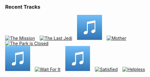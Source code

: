 ### Recent Tracks
[<img src='https://lastfm.freetls.fastly.net/i/u/300x300/af8dc9425f9e4077996eaea84cede896.png' width='16%' height='16%' alt='The Mission'>](https://www.last.fm/music/alexandre%2bdesplat/_/the%2bmission)&nbsp;&nbsp;&nbsp;&nbsp;[<img src='https://lastfm.freetls.fastly.net/i/u/300x300/bd0cfbae16bc951457828a020d972829.png' width='16%' height='16%' alt='The Last Jedi'>](https://www.last.fm/music/john%2bwilliams/_/the%2blast%2bjedi)&nbsp;&nbsp;&nbsp;&nbsp;[<img src='https://github.com/atfinke/atfinke/blob/master/placeholder.jpeg?raw=true' width='16%' height='16%' alt='Burying the Dead'>](https://www.last.fm/music/kevin%2bkiner/_/burying%2bthe%2bdead)&nbsp;&nbsp;&nbsp;&nbsp;[<img src='https://lastfm.freetls.fastly.net/i/u/300x300/750c4fd0e12446d8bf69661a248cbee7.png' width='16%' height='16%' alt='Mother'>](https://www.last.fm/music/thomas%2bnewman/_/mother)&nbsp;&nbsp;&nbsp;&nbsp;[<img src='https://lastfm.freetls.fastly.net/i/u/300x300/81ffc0f58d8eddb9a2d57806c8f9d0bb.png' width='16%' height='16%' alt='The Park is Closed'>](https://www.last.fm/music/michael%2bgiacchino/_/the%2bpark%2bis%2bclosed)&nbsp;&nbsp;&nbsp;&nbsp;<br>[<img src='https://github.com/atfinke/atfinke/blob/master/placeholder.jpeg?raw=true' width='16%' height='16%' alt='Stay Alive'>](https://www.last.fm/music/original%2bbroadway%2bcast%2bof%2bhamilton/_/stay%2balive)&nbsp;&nbsp;&nbsp;&nbsp;[<img src='https://lastfm.freetls.fastly.net/i/u/300x300/84d926ef48c92c49abccfbd4836eb56f.png' width='16%' height='16%' alt='Wait For It'>](https://www.last.fm/music/leslie%2bodom%2bjr./_/wait%2bfor%2bit)&nbsp;&nbsp;&nbsp;&nbsp;[<img src='https://github.com/atfinke/atfinke/blob/master/placeholder.jpeg?raw=true' width='16%' height='16%' alt='The Story of Tonight - Reprise'>](https://www.last.fm/music/anthony%2bramos/_/the%2bstory%2bof%2btonight%2b-%2breprise)&nbsp;&nbsp;&nbsp;&nbsp;[<img src='https://lastfm.freetls.fastly.net/i/u/300x300/84d926ef48c92c49abccfbd4836eb56f.png' width='16%' height='16%' alt='Satisfied'>](https://www.last.fm/music/ren%25c3%25a9e%2belise%2bgoldsberry/_/satisfied)&nbsp;&nbsp;&nbsp;&nbsp;[<img src='https://lastfm.freetls.fastly.net/i/u/300x300/84d926ef48c92c49abccfbd4836eb56f.png' width='16%' height='16%' alt='Helpless'>](https://www.last.fm/music/phillipa%2bsoo/_/helpless)&nbsp;&nbsp;&nbsp;&nbsp;<br>